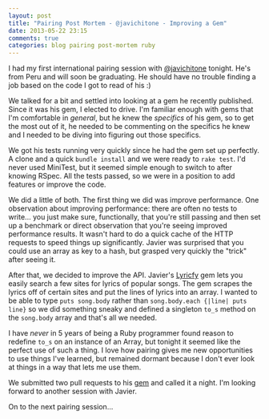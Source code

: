 ```yaml
---
layout: post
title: "Pairing Post Mortem - @javichitone - Improving a Gem"
date: 2013-05-22 23:15
comments: true
categories: blog pairing post-mortem ruby
---
```


I had my first international pairing session with [@javichitone](http://twitter.com/javichitone) tonight.  He's from Peru and will soon be graduating.  He should have no trouble finding a job based on the code I got to read of his :)

We talked for a bit and settled into looking at a gem he recently published.  Since it was his gem, I elected to drive.  I'm familiar enough with gems that I'm comfortable in *general*, but he knew the *specifics* of his gem, so to get the most out of it, he needed to be commenting on the specifics he knew and I needed to be diving into figuring out those specifics.

We got his tests running very quickly since he had the gem set up perfectly.  A clone and a quick <code>bundle install</code> and we were ready to <code>rake test</code>.  I'd never used MiniTest, but it seemed simple enough to switch to after knowing RSpec.  All the tests passed, so we were in a position to add features or improve the code.

We did a little of both.  The first thing we did was improve performance.  One observation about improving performance: there are often no tests to write... you just make sure, functionally, that you're still passing and then set up a benchmark or direct observation that you're seeing improved performance results.  It wasn't hard to do a quick cache of the HTTP requests to speed things up significantly. Javier was surprised that you could use an array as key to a hash, but grasped very quickly the "trick" after seeing it.

After that, we decided to improve the API.  Javier's [Lyricfy](https://github.com/javichito/Lyricfy) gem lets you easily search a few sites for lyrics of popular songs.  The gem scrapes the lyrics off of certain sites and put the lines of lyrics into an array.  I wanted to be able to type <code>puts song.body</code> rather than <code>song.body.each {|line| puts line}</code> so we did something sneaky and defined a singleton <code>to_s</code> method on the <code>song.body</code> array and that's all we needed.

I have *never* in 5 years of being a Ruby programmer found reason to redefine <code>to_s</code> on an instance of an Array, but tonight it seemed like the perfect use of such a thing.  I love how pairing gives me new opportunities to use things I've learned, but remained dormant because I don't ever look at things in a way that lets me use them.

We submitted two pull requests to his [gem](https://github.com/javichito/Lyricfy) and called it a night.  I'm looking forward to another session with Javier.  

On to the next pairing session... 
